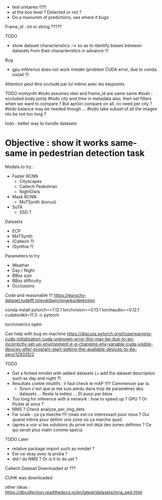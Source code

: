 
- test unitaires !!!!!!
- at the box level ? Detected or not ?
- Do a maxiumm of predictions, see where it bugs

Frame_id : int or string ?????

TODO
- show dataset characteristics --> so as to identify biases between datasets from their characteristics in advance !!!


Bug
- gpu inference does not work mmdet (problem CUDA error, due to conda install ?)

Attention peut être occludé par lui même avec les keypoints

TODO motsynth
#todo assumes idex and frame_id are same same
#todo : occluded body joints
#todo city and time in metadata also, then set filters when we want to compare ? But apriori compare on all, no need per city ?
#todo balance may be needed though ...
#todo take subset of all the images nto be not too long ?

todo : better way to handle datasets

# Objective : show it works same-same in pedestrian detection task

Models to try : 

- Faster RCNN
  - Cityscapes
  - Caltech Pedestrian
  - NightOwls
- Mask RCNN 
  - MoTSynth (bonus)
- SoTA
  - SSD ?

Datasets 

- ECP
- MoTSynth
- (Caltech ?)
- (Synthia ?)

Parameters to try

- Weather
- Day / Night
- BBox size 
- BBox difficulty
- Occlusions







Code and reasonable !!! https://eurocity-dataset.tudelft.nl/eval/benchmarks/detection

conda install pytorch==1.12.1 torchvision==0.13.1 torchaudio==0.12.1 cudatoolkit=11.3 -c pytorch

torchmetrics
tqdm

Can help with bug on machine
https://discuss.pytorch.org/t/userwarning-cuda-initialization-cuda-unknown-error-this-may-be-due-to-an-incorrectly-set-up-environment-e-g-changing-env-variable-cuda-visible-devices-after-program-start-setting-the-available-devices-to-be-zero/129335/2




TODO
- Get a forked mmdet with added datasets (+ add the dataset description such as day and night ?)
- Resultats contre intuitifs : il faut check le mAP !!!!! Commencer par la.
  - Sinon c'est que je me suis perdu dans trop de paramètres des datasets ... Reste la méteo ... Et aussi par bbox
- Too long for inference with a network : how to speed up ? GPU ? Or Pickle at once ?
- NMS ? Check analyze_per_img_dets
- Far scale : ça ça marche !!!! (mais est-ce interessant pour nous ? Oui quand même pour définir une zone où ça marche quoi)
- (après a voir si les solutions du privé ont déjà des zones définies ? Ce qui serait plus malin comme specs)


TODO Later
- relative package import such as mmdet ?
- Est-ce okay avec la proba ?
- did I do NMS ? Or is it to do yet ?

Caltech Dataset
Downloaded at ???

CUHK was downloaded

other ideas : 
https://dbcollection.readthedocs.io/en/latest/datasets/inria_ped.html
